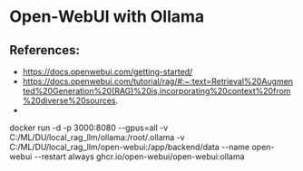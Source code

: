 # Open-WebUI with Ollama

## References: 

 - https://docs.openwebui.com/getting-started/
 - https://docs.openwebui.com/tutorial/rag/#:~:text=Retrieval%20Augmented%20Generation%20(RAG)%20is,incorporating%20context%20from%20diverse%20sources.
 - 



docker run -d -p 3000:8080 --gpus=all -v C:/ML/DU/local_rag_llm/ollama:/root/.ollama -v C:/ML/DU/local_rag_llm/open-webui:/app/backend/data --name open-webui --restart always ghcr.io/open-webui/open-webui:ollama
